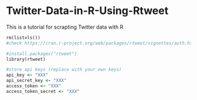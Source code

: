 # Twitter-Data-in-R-Using-Rtweet

This is a tutorial for scrapting Twitter data with R

```ruby
rm(list=ls())
#check https://cran.r-project.org/web/packages/rtweet/vignettes/auth.html for a more detailed description

#install.packages("rtweet")
library(rtweet)
```
```ruby
#store api keys (replace with your own keys)
api_key <- "XXX"
api_secret_key <- "XXX"
access_token <- "XXX"
access_token_secret <- "XXX"
```


